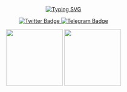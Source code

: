 <!-- Banner / Typing SVG -->
<p align="center">
  <a href="https://git.io/typing-svg">
    <img src="https://readme-typing-svg.demolab.com?font=Lexend&weight=600&size=36&pause=1000&color=2C49F7&center=true&vCenter=true&width=1000&height=100&lines=Welcome+to+Brrrskuy+Github;Enjoyers+Vibes" alt="Typing SVG" />
  </a>
</p>

<!-- Social Links -->
<p align="center">
<a href="https://x.com/brrrskuy" target="_blank">
  <img src="https://img.shields.io/badge/Follow-%20@brrrskuy-29A7DE?style=for-the-badge&logo=x&logoColor=white" alt="Twitter Badge" />
</a>

  <a href="https://t.me/skuycloud" target="_blank">
    <img src="https://img.shields.io/badge/Join-%20@skuycloud-29A7DE?style=for-the-badge&logo=telegram&logoColor=white&labelColor=gray" alt="Telegram Badge" />
  </a>
</p>

<!-- GitHub Stats (optional) -->
<p align="center">
  <img src="https://github-readme-stats.vercel.app/api?username=brrrskuy&show_icons=true&theme=radical&hide=contribs&count_private=true" height="150" />
  <img src="https://github-readme-stats.vercel.app/api/top-langs/?username=brrrskuy&layout=compact&theme=radical" height="150"/>
</p>
